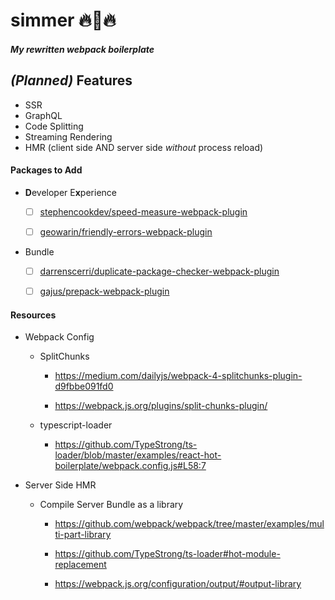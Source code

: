 # simmer 🔥🍳🔥
##### My rewritten webpack boilerplate

## _(Planned)_ Features

  * SSR
  * GraphQL
  * Code Splitting
  * Streaming Rendering
  * HMR (client side AND server side *without* process reload)

#### Packages to Add

  * **D**eveloper E**x**perience

    * [ ] [stephencookdev/speed-measure-webpack-plugin](https://github.com/stephencookdev/speed-measure-webpack-plugin)
    
    * [ ] [geowarin/friendly-errors-webpack-plugin](https://github.com/geowarin/friendly-errors-webpack-plugin) 

  * Bundle

    * [ ] [darrenscerri/duplicate-package-checker-webpack-plugin](https://github.com/darrenscerri/duplicate-package-checker-webpack-plugin)
    
    * [ ] [gajus/prepack-webpack-plugin](https://github.com/gajus/prepack-webpack-plugin)



#### Resources

  * Webpack Config

    * SplitChunks

      * https://medium.com/dailyjs/webpack-4-splitchunks-plugin-d9fbbe091fd0
      
      * https://webpack.js.org/plugins/split-chunks-plugin/

    * typescript-loader

      * https://github.com/TypeStrong/ts-loader/blob/master/examples/react-hot-boilerplate/webpack.config.js#L58:7

  * Server Side HMR

    * Compile Server Bundle as a library 

      * https://github.com/webpack/webpack/tree/master/examples/multi-part-library

      * https://github.com/TypeStrong/ts-loader#hot-module-replacement

      * https://webpack.js.org/configuration/output/#output-library